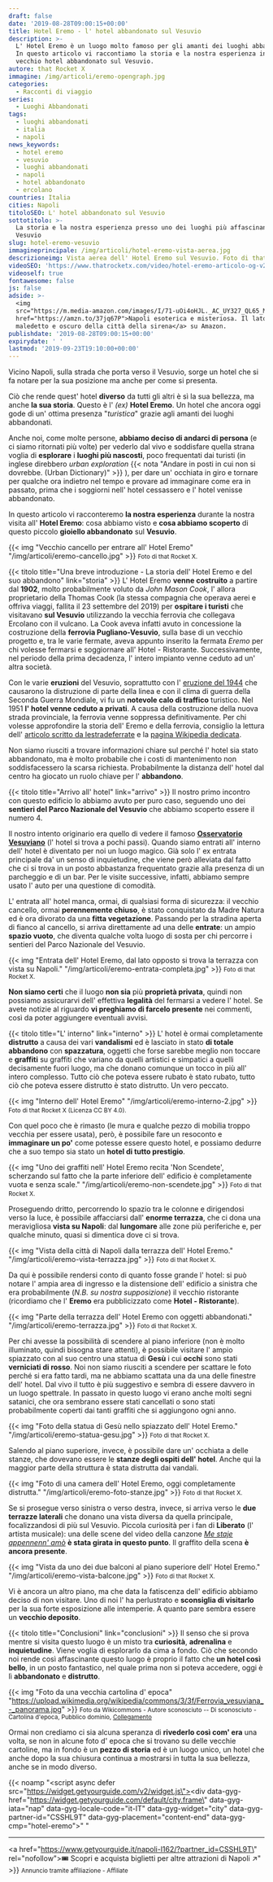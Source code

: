 ```yaml
---
draft: false
date: '2019-08-28T09:00:15+00:00'
title: Hotel Eremo - l' hotel abbandonato sul Vesuvio
description: >-
  L' Hotel Eremo è un luogo molto famoso per gli amanti dei luoghi abbandonati.
  In questo articolo vi raccontiamo la storia e la nostra esperienza in questo
  vecchio hotel abbandonato sul Vesuvio.
autore: that Rocket X
immagine: /img/articoli/eremo-opengraph.jpg
categories:
  - Racconti di viaggio
series:
  - Luoghi Abbandonati
tags:
  - luoghi abbandonati
  - italia
  - napoli
news_keywords:
  - hotel eremo
  - vesuvio
  - luoghi abbandonati
  - napoli
  - hotel abbandonato
  - ercolano
countries: Italia
cities: Napoli
titoloSEO: L' hotel abbandonato sul Vesuvio
sottotitolo: >-
  La storia e la nostra esperienza presso uno dei luoghi più affascinanti del
  Vesuvio
slug: hotel-eremo-vesuvio
immagineprincipale: /img/articoli/hotel-eremo-vista-aerea.jpg
descrizioneimg: Vista aerea dell' Hotel Eremo sul Vesuvio. Foto di that Rocket X.
videoSEO: 'https://www.thatrocketx.com/video/hotel-eremo-articolo-og-v2_compressed.mp4'
videoself: true
fontawesome: false
js: false
adside: >-
  <img
  src="https://m.media-amazon.com/images/I/71-uOi4oHJL._AC_UY327_QL65_ML3_.jpg"><br><a
  href="https://amzn.to/37jq67P">Napoli esoterica e misteriosa. Il lato occulto,
  maledetto e oscuro della città della sirena</a> su Amazon.
publishdate: '2019-08-28T09:00:15+00:00'
expirydate: ' '
lastmod: '2019-09-23T19:10:00+00:00'
---
```

Vicino Napoli, sulla strada che porta verso il Vesuvio, sorge un hotel che si fa notare per la sua posizione ma anche per come si presenta.​

Ciò che rende quest' hotel **diverso** da tutti gli altri è sì la sua bellezza, ma anche **la sua storia**. Questo è l' _(ex)_ **Hotel Eremo**. Un hotel che ancora oggi gode di un' ottima presenza "_turistica_" grazie agli amanti dei luoghi abbandonati. 

Anche noi, come molte persone, **abbiamo deciso di andarci di persona** (e ci siamo ritornati più volte) per vederlo dal vivo e soddisfare quella strana voglia di **esplorare** i **luoghi più nascosti**, poco frequentati dai turisti (in inglese direbbero _urban exploration_ {{< nota "Andare in posti in cui non si dovrebbe. (Urban Dictionary)" >}} ), per dare un' occhiata in giro e tornare per qualche ora indietro nel tempo e provare ad immaginare come era in passato, prima che i soggiorni nell' hotel cessassero e l' hotel venisse abbandonato.​

In questo articolo vi racconteremo **la nostra esperienza** durante la nostra visita all' **Hotel Eremo**: cosa abbiamo visto e **cosa abbiamo scoperto** di questo piccolo **gioiello abbandonato** sul **Vesuvio**.​

{{< img "Vecchio cancello per entrare all' Hotel Eremo" "/img/articoli/eremo-cancello.jpg" >}}
<small>Foto di that Rocket X.</small>

{{< titolo title="Una breve introduzione - La storia dell' Hotel Eremo e del suo abbandono" link="storia" >}}​
L' Hotel Eremo **venne costruito** a partire dal **1902**, molto probabilmente voluto da _John Mason Cook_, l' allora proprietario della Thomas Cook (la stessa compagnia che operava aerei e offriva viaggi, fallita il 23 settembre del 2019) per **ospitare i turisti** che visitavano **sul Vesuvio** utilizzando la vecchia ferrovia che collegava Ercolano con il vulcano. La Cook aveva infatti avuto in concessione la costruzione della **ferrovia Pugliano-Vesuvio**, sulla base di un vecchio progetto e, tra le varie fermate, aveva appunto inserito la fermata _Eremo_ per chi volesse fermarsi e soggiornare all' Hotel - Ristorante.  Successivamente, nel periodo della prima decadenza, l' intero impianto venne ceduto ad un' altra società.​

Con le varie **eruzioni** del Vesuvio, soprattutto con l' [eruzione del 1944](https://it.wikipedia.org/wiki/Eruzione_del_Vesuvio_del_1944) che causarono la distruzione di parte della linea e con il clima di guerra della Seconda Guerra Mondiale, vi fu un **notevole calo di traffico** turistico. Nel 1951 **l' hotel venne ceduto a privati**. A causa della costruzione della nuova strada provinciale, la ferrovia venne soppressa definitivamente. Per chi volesse approfondire la storia dell' Eremo e della ferrovia, consiglio la lettura dell' [articolo scritto da lestradeferrate](http://www.lestradeferrate.it/mono67.htm) e la [pagina Wikipedia dedicata](https://it.wikipedia.org/wiki/Ferrovia_Pugliano-Vesuvio).​

Non siamo riusciti a trovare informazioni chiare sul perché l' hotel sia stato abbandonato, ma è molto probabile che i costi di mantenimento non soddisfacessero la scarsa richiesta. Probabilmente la distanza dell' hotel dal centro ha giocato un ruolo chiave per l' **abbandono**.​

{{< titolo title="Arrivo all' hotel" link="arrivo" >}}​
Il nostro primo incontro con questo edificio lo abbiamo avuto per puro caso, seguendo uno dei **sentieri del Parco Nazionale del Vesuvio** che abbiamo scoperto essere il numero 4.​

Il nostro intento originario era quello di vedere il famoso **[Osservatorio Vesuviano](https://it.wikipedia.org/wiki/Osservatorio_Vesuviano)** (l' hotel si trova a pochi passi). Quando siamo entrati all' interno dell' hotel è diventato per noi un luogo magico. Già solo l' ex entrata principale da' un senso di inquietudine, che viene però alleviata dal fatto che ci si trova in un posto abbastanza frequentato grazie alla presenza di un parcheggio e di un bar. Per le visite successive, infatti, abbiamo sempre usato l' auto per una questione di comodità.​

L' entrata all' hotel manca, ormai, di qualsiasi forma di sicurezza: il vecchio cancello, ormai **perennemente chiuso**, è stato conquistato da Madre Natura ed è ora divorato da una **fitta vegetazione**. Passando per la stradina aperta di fianco al cancello, si arriva direttamente ad una delle **entrate**: un ampio **spazio vuoto**, che diventa qualche volta luogo di sosta per chi percorre i sentieri del Parco Nazionale del Vesuvio.​

{{< img "Entrata dell' Hotel Eremo, dal lato opposto si trova la terrazza con vista su Napoli." "/img/articoli/eremo-entrata-completa.jpg" >}}
<small>Foto di that Rocket X.</small>

**Non siamo certi** che il luogo **non sia** più **proprietà privata**, quindi non possiamo assicurarvi dell' effettiva **legalità** del fermarsi a vedere l' hotel. Se avete notizie al riguardo **vi preghiamo di farcelo presente** nei commenti, così da poter aggiungere eventuali avvisi.​

{{< titolo title="L' interno" link="interno" >}}​
L' hotel è ormai completamente **distrutto** a causa dei vari **vandalismi** ed è lasciato in stato **di totale abbandono** con **spazzatura**, oggetti che forse sarebbe meglio non toccare e **graffiti** su graffiti che variano da quelli artistici e simpatici a quelli decisamente fuori luogo, ma che donano comunque un tocco in più all' intero complesso. Tutto ciò che poteva essere rubato è stato rubato, tutto ciò che poteva essere distrutto è stato distrutto. Un vero peccato.​

{{< img "Interno dell' Hotel Eremo" "/img/articoli/eremo-interno-2.jpg" >}}
<small>Foto di that Rocket X (Licenza CC BY 4.0).</small>​

Con quel poco che è rimasto (le mura e qualche pezzo di mobilia troppo vecchia per essere usata), però, è possibile fare un resoconto e **immaginare un po'** come potesse essere questo hotel, e possiamo dedurre che a suo tempo sia stato un **hotel di tutto prestigio**.​

{{< img "Uno dei graffiti nell' Hotel Eremo recita 'Non Scendete', scherzando sul fatto che la parte inferiore dell' edificio è completamente vuota e senza scale." "/img/articoli/eremo-non-scendete.jpg" >}}
<small>Foto di that Rocket X.</small>​

Proseguendo dritto, percorrendo lo spazio tra le colonne e dirigendosi verso la luce, è possibile affacciarsi dall' **enorme terrazza**, che ci dona una meravigliosa **vista su Napoli**: dal **lungomare** alle zone più periferiche e, per qualche minuto, quasi si dimentica dove ci si trova. 

{{< img "Vista della città di Napoli dalla terrazza dell' Hotel Eremo." "/img/articoli/eremo-vista-terrazza.jpg" >}}
<small>Foto di that Rocket X.</small>​

Da qui è possibile rendersi conto di quanto fosse grande l' hotel: si può notare l' ampia area di ingresso e la distensione dell' edificio a sinistra che era probabilmente (_N.B. su nostra supposizione_) il vecchio ristorante (ricordiamo che l' **Eremo** era pubblicizzato come **Hotel - Ristorante**).​

{{< img "Parte della terrazza dell' Hotel Eremo con oggetti abbandonati." "/img/articoli/eremo-terrazza.jpg" >}}
<small>Foto di that Rocket X.</small>​

Per chi avesse la possibilità di scendere al piano inferiore (non è molto illuminato, quindi bisogna stare attenti), è possibile visitare l' ampio spiazzato con al suo centro una statua di **Gesù** i cui **occhi** sono stati **verniciati di rosso**. Noi non siamo riusciti a scendere per scattare le foto perché si era fatto tardi, ma ne abbiamo scattata una da una delle finestre dell' hotel. Dal vivo il tutto è più suggestivo e sembra di essere davvero in un luogo spettrale. In passato in questo luogo vi erano anche molti segni satanici, che ora sembrano essere stati cancellati o sono stati probabilmente coperti dai tanti graffiti che si aggiungono ogni anno.​

{{< img "Foto della statua di Gesù nello spiazzato dell' Hotel Eremo." "/img/articoli/eremo-statua-gesu.jpg" >}}
<small>Foto di that Rocket X.</small>

Salendo al piano superiore, invece, è possibile dare un' occhiata a delle stanze, che dovevano essere le **stanze degli ospiti dell' hotel**. Anche qui la maggior parte della struttura è stata distrutta dai vandali. 

{{< img "Foto di una camera dell' Hotel Eremo, oggi completamente distrutta." "/img/articoli/eremo-foto-stanze.jpg" >}}
<small>Foto di that Rocket X.</small>​

Se si prosegue verso sinistra o verso destra, invece, si arriva verso le **due terrazze laterali** che donano una vista diversa da quella principale, focalizzandosi di più sul Vesuvio. Piccola curiosità per i fan di **Liberato** (l' artista musicale): una delle scene del video della canzone [_Me staje appennenn' amò_](https://youtube.com/watch?v=8pFwPKNDF6E) **è stata girata in questo punto**. Il graffito della scena **è ancora presente**.

{{< img "Vista da uno dei due balconi al piano superiore dell' Hotel Eremo." "/img/articoli/eremo-vista-balcone.jpg" >}}
<small>Foto di that Rocket X.</small>​

Vi è ancora un altro piano, ma che data la fatiscenza dell' edificio abbiamo deciso di non visitare. Uno di noi l' ha perlustrato e **sconsiglia di visitarlo** per la sua forte esposizione alle intemperie. A quanto pare sembra essere un **vecchio deposito**.​

{{< titolo title="Conclusioni" link="conclusioni" >}}​
Il senso che si prova mentre si visita questo luogo è un misto tra **curiosità**, **adrenalina** e **inquietudine**. Viene voglia di esplorarlo da cima a fondo. Ciò che secondo noi rende così affascinante questo luogo è proprio il fatto che **un hotel così bello**, in un posto fantastico, nel quale prima non si poteva accedere, oggi è lì **abbandonato** e **distrutto**.​

{{< img  "Foto da una vecchia cartolina d' epoca" "https://upload.wikimedia.org/wikipedia/commons/3/3f/Ferrovia_vesuviana_-_panorama.jpg" >}}
<small>Foto da Wikicommons - Autore sconosciuto -- Di <span lang="it">sconosciuto</span> - Cartolina d'epoca, Pubblico dominio, <a href="https://commons.wikimedia.org/w/index.php?curid=38738873">Collegamento</a></small>

Ormai non crediamo ci sia alcuna speranza di **rivederlo così com' era** una volta, se non in alcune foto d' epoca che si trovano su delle vecchie cartoline, ma in fondo è un **pezzo di storia** ed è un luogo unico, un hotel che anche dopo la sua chiusura continua a mostrarsi in tutta la sua bellezza, anche se in modo diverso.​


{{< noamp "<script async defer src=\"https://widget.getyourguide.com/v2/widget.js\"></script><div data-gyg-href=\"https://widget.getyourguide.com/default/city.frame\" data-gyg-iata=\"nap\" data-gyg-locale-code=\"it-IT\" data-gyg-widget=\"city\" data-gyg-partner-id=\"CSSHL9T\" data-gyg-placement=\"content-end\" data-gyg-cmp=\"hotel-eremo\"></div>" "<hr><a href=\"https://www.getyourguide.it/napoli-l162/?partner_id=CSSHL9T\" rel=\"nofollow\">🎟️ Scopri e acquista biglietti per altre attrazioni di Napoli ↗️</a>" >}}
<small> Annuncio tramite affiliazione - Affiliate </small>
